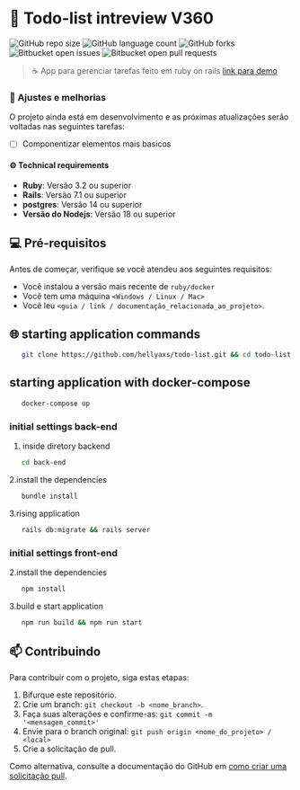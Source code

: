 # 🚀  Todo-list intreview V360

![GitHub repo size](https://img.shields.io/github/repo-size/iuricode/README-template?style=for-the-badge)
![GitHub language count](https://img.shields.io/github/languages/count/iuricode/README-template?style=for-the-badge)
![GitHub forks](https://img.shields.io/github/forks/iuricode/README-template?style=for-the-badge)
![Bitbucket open issues](https://img.shields.io/bitbucket/issues/iuricode/README-template?style=for-the-badge)
![Bitbucket open pull requests](https://img.shields.io/bitbucket/pr-raw/iuricode/README-template?style=for-the-badge)

> ☕ App para gerenciar tarefas feito em ruby on rails   [link para demo]()

### 📝 Ajustes e melhorias

O projeto ainda está em desenvolvimento e as próximas atualizações serão voltadas nas seguintes tarefas:

- [ ] Componentizar elementos mais basicos

#### ⚙️ Technical requirements 
- **Ruby**: Versão 3.2 ou superior 
- **Rails**: Versão 7.1 ou superior
- **postgres**: Versão 14 ou superior
- **Versão do Nodejs**: Versão 18 ou superior

## 💻 Pré-requisitos

Antes de começar, verifique se você atendeu aos seguintes requisitos:

- Você instalou a versão mais recente de `ruby/docker`
- Você tem uma máquina `<Windows / Linux / Mac>`
- Você leu `<guia / link / documentação_relacionada_ao_projeto>`.

## 🌐 starting application commands

```bash
   git clone https://github.com/hellyaxs/todo-list.git && cd todo-list
```

## starting application with docker-compose

```bash
   docker-compose up
```

### initial settings back-end
1. inside diretory backend

```bash
   cd back-end
```

2.install the dependencies

```bash
   bundle install
```

3.rising application

```bash
   rails db:migrate && rails server
```

### initial settings front-end

2.install the dependencies

```bash
   npm install
```

3.build e start application

```bash
   npm run build && npm run start
```



## 📫 Contribuindo

Para contribuir com o projeto, siga estas etapas:

1. Bifurque este repositório.
2. Crie um branch: `git checkout -b <nome_branch>`.
3. Faça suas alterações e confirme-as: `git commit -m '<mensagem_commit>'`
4. Envie para o branch original: `git push origin <nome_do_projeto> / <local>`
5. Crie a solicitação de pull.

Como alternativa, consulte a documentação do GitHub em [como criar uma solicitação pull](https://help.github.com/en/github/collaborating-with-issues-and-pull-requests/creating-a-pull-request).